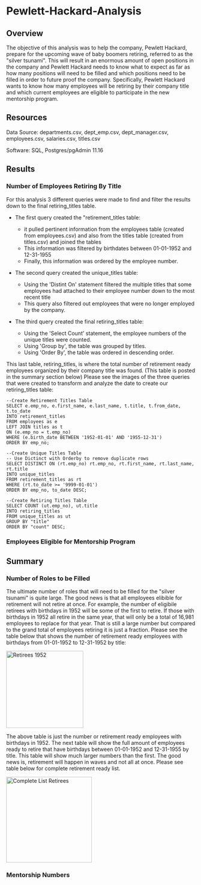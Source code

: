 # Pewlett-Hackard-Analysis
## Overview
The objective of this analysis was to help the company, Pewlett Hackard, prepare for the upcoming wave of baby boomers retiring, referred to as the "silver tsunami". This will result in an enormous amount of open positions in the company and Pewlett Hackard needs to know what to expect as far as how many positions will need to be filled and which positions need to be filled in order to future proof the company. Specifically, Pewlett Hackard wants to know how many employees will be retiring by their company title and which current employees are eligible to participate in the new mentorship program. 

## Resources
Data Source: departments.csv, dept_emp.csv, dept_manager.csv, employees.csv, salaries.csv, titles.csv 

Software: SQL, Postgres/pgAdmin 11.16

## Results
### Number of Employees Retiring By Title
For this analysis 3 different queries were made to find and filter the results down to the final retiring_titles table. 
- The first query created the "retirement_titles table:
  - it pulled pertinent information from the employees table (created from employees.csv) and also from the titles table (created from titles.csv) and joined the tables
  - This information was filtered by birthdates between 01-01-1952 and 12-31-1955
  - Finally, this information was ordered by the employee number. 

- The second query created the unique_titles table:
  - Using the 'Distint On' statement filtered the multiple titles that some employees had attached to their employee number down to the most recent title
  - This query also filtered out employees that were no longer employed by the company.

- The third query created the final retiring_titles table:
  - Using the 'Select Count' statement, the employee numbers of the unique titles were counted.
  - Using 'Group by', the table was grouped by titles.
  - Using 'Order By', the table was ordered in descending order.

This last table, retiring_titles, is where the total number of retirement ready employees organized by their company title was found. (This table is posted in the summary section below) Please see the images of the three queries that were created to transform and analyze the date to create our retiring_titles table:

```
--Create Retirement Titles Table
SELECT e.emp_no, e.first_name, e.last_name, t.title, t.from_date, t.to_date
INTO retirement_titles
FROM employees as e
LEFT JOIN titles as t
ON (e.emp_no = t.emp_no)
WHERE (e.birth_date BETWEEN '1952-01-01' AND '1955-12-31')
ORDER BY emp_no;

--Create Unique Titles Table
-- Use Dictinct with Orderby to remove duplicate rows
SELECT DISTINCT ON (rt.emp_no) rt.emp_no, rt.first_name, rt.last_name, rt.title
INTO unique_titles
FROM retirement_titles as rt
WHERE (rt.to_date >= '9999-01-01')
ORDER BY emp_no, to_date DESC;

--Create Retiring Titles Table
SELECT COUNT (ut.emp_no), ut.title
INTO retiring_titles
FROM unique_titles as ut
GROUP BY "title"
ORDER BY "count" DESC;
```

### Employees Eligible for Mentorship Program


## Summary 
### Number of Roles to be Filled
The ultimate number of roles that will need to be filled for the "silver tsunami" is quite large.  The good news is that all employees elibible for retirement will not retire at once.  For example, the number of eligibile retirees with birthdays in 1952 will be some of the first to retire.  If those with birthdays in 1952 all retire in the same year, that will only be a total of 16,981 employees to replace for that year. That is still a large number but compared to the grand total of employees retiring it is just a fraction.  Please see the table below that shows the number of retirement ready employees with birthdays from 01-01-1952 to 12-31-1952 by title:

<img width="205" alt="Retirees 1952" src="https://user-images.githubusercontent.com/106348899/181626651-125c6a34-124f-4619-a33d-f1523ba91098.png">

The above table is just the number or retirement ready employees with birthdays in 1952.  The next table will show the full amount of employees ready to retire that have birthdays between 01-01-1952 and 12-31-1955 by title.  This table will show much larger numbers than the first.  The good news is, retirement will happen in waves and not all at once.  Please see table below for complete retirement ready list. 

<img width="228" alt="Complete List Retirees" src="https://user-images.githubusercontent.com/106348899/181626249-36abf052-bb7b-422d-9638-51efb337b947.png">

### Mentorship Numbers
